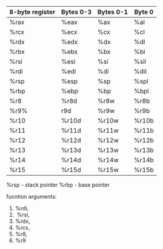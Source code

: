 8-byte register|Bytes 0-3| Bytes 0-1|Byte 0
---- | ---- | ---- | ----
%rax|%eax|%ax|%al|
%rcx|%ecx|%cx|%cl|
%rdx|%edx|%dx|%dl|
%rbx|%ebx|%bx|%bl|
%rsi|%esi|%si|%sil|
%rdi|%edi|%di|%dil|
%rsp|%esp|%sp|%spl|
%rbp|%ebp|%bp|%bpl|
%r8|%r8d|%r8w|%r8b|
%r9%|r9d|%r9w|%r9b|
%r10|%r10d|%r10w|%r10b|
%r11|%r11d|%r11w|%r11b|
%r12|%r12d|%r12w|%r12b|
%r13|%r13d|%r13w|%r13b|
%r14|%r14d|%r14w|%r14b|
%r15|%r15d|%r15w|%r15b|


%rsp - stack pointer
%rbp - base pointer

fucntion arguments:
  1. ​%rdi​,
  2. ​ %rsi​, 
  3. ​%rdx​,
  4. ​%rcx​,
  5. ​%r8​,
  6. ​%r9​ 
  
  
